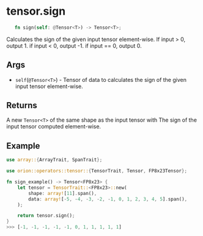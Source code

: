 # tensor.sign

```rust 
   fn sign(self: @Tensor<T>) -> Tensor<T>;
```

Calculates the sign of the given input tensor element-wise.
If input > 0, output 1. if input < 0, output -1. if input == 0, output 0.

## Args

* `self`(`@Tensor<T>`) - Tensor of data to calculates the sign of the given input tensor element-wise.

## Returns 

A new `Tensor<T>` of the same shape as the input tensor with The sign of the input tensor computed element-wise.

## Example

```rust
use array::{ArrayTrait, SpanTrait};

use orion::operators::tensor::{TensorTrait, Tensor, FP8x23Tensor};

fn sign_example() -> Tensor<FP8x23> {
    let tensor = TensorTrait::<FP8x23>::new(
        shape: array![11].span(), 
        data: array![-5, -4, -3, -2, -1, 0, 1, 2, 3, 4, 5].span(), 
    );

    return tensor.sign();
}
>>> [-1, -1, -1, -1, -1, 0, 1, 1, 1, 1, 1]
```

